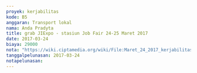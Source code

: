 ```yaml
---
proyek: kerjabilitas
kode: B5
anggaran: Transport lokal
nama: Anda Pradyta
title: grab JIExpo - stasiun Job Fair 24-25 Maret 2017
date: 2017-03-24
biaya: 29000
nota: "https://wiki.ciptamedia.org/wiki/File:Maret_24_2017_kerjabilitas_B5_grab_jiexpo_hotel_inok.jpg"
tanggalpelunasan: 2017-03-24
notapelunasan:
---
```

